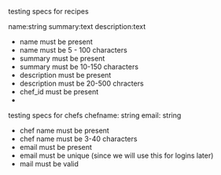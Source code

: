 testing specs for recipes

name:string
summary:text
description:text

- name must be present
- name must be 5 - 100 characters
- summary must be present
- summary must be 10-150 characters
- description must be present
- description must be 20-500 chracters
- chef_id must be present
- 

testing specs for chefs
chefname: string
email: string

- chef name must be present
- chef name must be 3-40 characters
- email must be present
- email must be unique (since we will use this for logins later)
- mail must be valid


